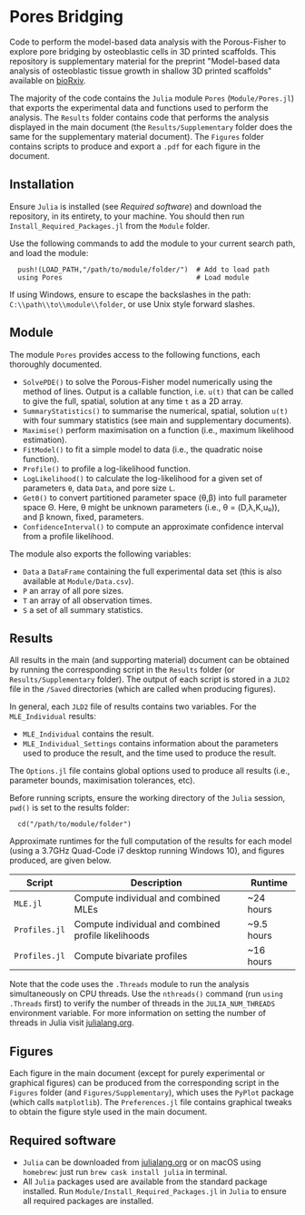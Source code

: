 # Pores Bridging

 Code to perform the model-based data analysis with the Porous-Fisher to explore pore bridging by osteoblastic cells in 3D printed scaffolds. This repository is supplementary material for the preprint "Model-based data analysis of osteoblastic tissue growth in shallow 3D printed scaffolds" available on [bioRxiv](https://www.biorxiv.org).

The majority of the code contains the `Julia` module `Pores` (`Module/Pores.jl`) that exports the experimental data and functions used to perform the analysis. The `Results` folder contains code that performs the analysis displayed in the main document (the `Results/Supplementary` folder does the same for the supplementary material document). The `Figures` folder contains scripts to produce and export a `.pdf` for each figure in the document. 


## Installation

Ensure `Julia` is installed (see *Required software*) and download the repository, in its entirety, to your machine. You should then run `Install_Required_Packages.jl` from the `Module` folder.

Use the following commands to add the module to your current search path, and load the module:
```
  push!(LOAD_PATH,"/path/to/module/folder/")  # Add to load path
  using Pores                                 # Load module
```
If using Windows, ensure to escape the backslashes in the path: `C:\\path\\to\\module\\folder`, or use Unix style forward slashes.


## Module
The module `Pores` provides access to the following functions, each thoroughly documented.
  - `SolvePDE()` to solve the Porous-Fisher model numerically using the method of lines. Output is a callable function, i.e. `u(t)` that can be called to give the full, spatial, solution at any time `t` as a 2D array.
  - `SummaryStatistics()` to summarise the numerical, spatial, solution `u(t)` with four summary statistics (see main and supplementary documents).
  - `Maximise()` perform maximisation on a function (i.e., maximum likelihood estimation).
  - `FitModel()` to fit a simple model to data (i.e., the quadratic noise function).
  - `Profile()` to profile a log-likelihood function.
  - `LogLikelihood()` to calculate the log-likelihood for a given set of parameters `θ`, data `Data`, and pore size `L`.
  - `GetΘ()` to convert partitioned parameter space (θ,β) into full parameter space Θ. Here, θ might be unknown parameters (i.e., θ = (D,λ,K,u₀)), and β known, fixed, parameters.
  - `ConfidenceInterval()` to compute an approximate confidence interval from a profile likelihood.

The module also exports the following variables:
  - `Data` a `DataFrame` containing the full experimental data set (this is also available at `Module/Data.csv`).
  - `P` an array of all pore sizes.
  - `T` an array of all observation times.
  - `S` a set of all summary statistics.
  

## Results

All results in the main (and supporting material) document can be obtained by running the corresponding script in the `Results` folder (or `Results/Supplementary` folder). The output of each script is stored in a `JLD2` file in the `/Saved` directories (which are called when producing figures).

In general, each `JLD2` file of results contains two variables. For the `MLE_Individual` results:
  - `MLE_Individual` contains the result.
  - `MLE_Individual_Settings` contains information about the parameters used to produce the result, and the time used to produce the result.

The `Options.jl` file contains global options used to produce all results (i.e., parameter bounds, maximisation tolerances, etc).

Before running scripts, ensure the working directory of the `Julia` session, `pwd()` is set to the results folder:
```
  cd("/path/to/module/folder")
```
Approximate runtimes for the full computation of the results for each model (using a 3.7GHz Quad-Code i7 desktop running Windows 10), and figures produced, are given below.

| Script        | Description                                         | Runtime    |
| ------------- | --------------------------------------------------- | ---------- |
| `MLE.jl`      | Compute individual and combined MLEs                | ~24 hours  |
| `Profiles.jl` | Compute individual and combined profile likelihoods | ~9.5 hours |
| `Profiles.jl` | Compute bivariate profiles                          | ~16 hours  |


Note that the code uses the `.Threads` module to run the analysis simultaneously on CPU threads. Use the `nthreads()` command (run `using .Threads` first) to verify the number of threads in the `JULIA_NUM_THREADS` environment variable. For more information on setting the number of threads in Julia visit [julialang.org](https://docs.julialang.org/en/v1/manual/environment-variables/#JULIA_NUM_THREADS-1).


## Figures

Each figure in the main document (except for purely experimental or graphical figures) can be produced from the corresponding script in the `Figures` folder (and `Figures/Supplementary`), which uses the `PyPlot` package (which calls `matplotlib`). The `Preferences.jl` file contains graphical tweaks to obtain the figure style used in the main document.


## Required software

  - `Julia` can be downloaded from [julialang.org](https://julialang.org/downloads/) or on macOS using `homebrew`: just run `brew cask install julia` in terminal.
  - All `Julia` packages used are available from the standard package installed. Run `Module/Install_Required_Packages.jl` in `Julia` to ensure all required packages are installed.
